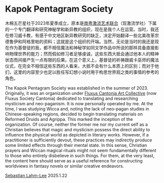 # Kapok Pentagram Society

木棉五芒星社于2023年夏季成立，原本是[南粤激流艺术联合](https://fluxus-cantonia.org)（现激流学社）下属的一个专门翻译和研究神秘学和新异教的组织，现在是我个人在运营。当时，我还在修习威卡教，有感于中文地区新异教研究的缺乏，决定开始翻译一些北美改革宗德鲁伊和阿格里帕的资料；这就是这个组织的开端。当然，无论是当时的我还是现在作为基督徒的我，都不相信魔法和神秘学如同文学作品中所说的那样具备直接影响物理世界的能力；然而假如修习者足够虔诚，这些东西大抵会通过他本人的精神状态而间接产生一点有限的后果。在这个意义上，基督徒的祈祷跟威卡巫师的魔法仪式，在完全不相信这些东西的人看来，大抵不会有什么本质上的区别；而对于他们，这里的内容至少也足以胜任写幻想小说时用于构思世界观之类的事情的参考的角色。

The Kapok Pentagram Society was established in the summer of 2023. Originally, it was an organization under [Fluxus Cantonia Art Collective](https://fluxus.cantonia.org) (now Fluxus Society Cantonia) dedicated to translating and researching mysticism and neo-paganism. It is now personally operated by me. At the time, I was studying Wicca and, noting the lack of neo-pagan studies in Chinese-speaking regions, decided to begin translating materials on Reformed Druids and Agrippa. This marked the inception of the organization. Of course, neither the former me nor my current self as a Christian believes that magic and mysticism possess the direct ability to influence the physical world as depicted in literary works. However, if a practitioner is sufficiently devout, these practices may indirectly produce some limited effects through their mental state. In this sense, Christian prayers and Wiccan magical rituals might not seem fundamentally different to those who entirely disbelieve in such things. For them, at the very least, the content here should serve as a useful reference for constructing worldviews in fantasy novels or similar creative endeavors.

[Sebastian Lahm-Lee](https://sebastian.graphics)
2025.1.22
